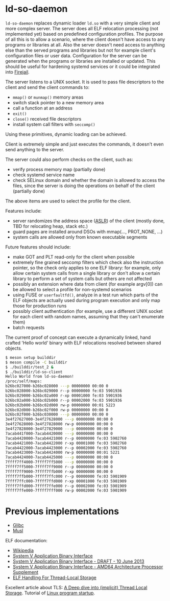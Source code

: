 # ld-so-daemon

`ld-so-daemon` replaces dynamic loader `ld.so` with a very simple client and more complex server.
The server does all ELF relocation processing (not implemented yet) based on predefined configuration profiles.
The purpose of all this is to allow a scenario, where the client doesn't have access to any programs or libraries at all.
Also the server doesn't need access to anything else than the served programs and libraries but not for example client's configuration files or user data.
Configuration for the server can be generated when the programs or libraries are installed or updated.
This should be useful for hardening systemd services or it could be integrated into [Firejail](https://github.com/netblue30/firejail).

The server listens to a UNIX socket.
It is used to pass file descriptors to the client and send the client commands to:
- `mmap()` or `munmap()` memory areas
- switch stack pointer to a new memory area
- call a function at an address
- `exit()`
- `close()` received file descriptors
- install system call filters with `seccomp()`

Using these primitives, dynamic loading can be achieved.

Client is extremely simple and just executes the commands, it doesn't even send anything to the server.

The server could also perform checks on the client, such as:
- verify process memory map (partially done)
- check systemd service name
- check SELinux domain and whether the domain is allowed to access the files, since the server is doing the operations on behalf of the client  (partially done)

The above items are used to select the profile for the client.

Features include:
- server randomizes the address space
  ([ASLR](https://en.wikipedia.org/wiki/Address_space_layout_randomization))
  of the client (mostly done, TBD for relocating heap, stack etc.)
- guard pages are installed around DSOs with mmap(..., PROT_NONE, ...)
- system calls are allowed only from known executable segments

Future features should include:
- make GOT and PLT read-only for the client when possible
- extremely fine grained seccomp filters which check also the instruction pointer, so the check only applies to one ELF library:
for example, only allow certain system calls from a single library or don't allow a certain library to perform a set of system calls but others are not affected
- possibly an extension where data from client (for example argv[0]) can be allowed to select a profile for non-systemd scenarios
- using FUSE or `userfaultfd()`, analyze in a test run which parts of the ELF objects are actually used during program execution and only map those for production runs
- possibly client authentication (for example, use a different UNIX
  socket for each client with random names, assuming that they can't
  enumerate them)
- batch requests

The current proof of concept can execute a dynamically linked, hand
crafted 'Hello world' binary with ELF relocations resolved between
shared objects.

```bash
$ meson setup builddir
$ meson compile -C builddir
$ ./builddir/test_2 &
$ ./builddir/ld-so-client
Hello World from ld-so-daemon!
/proc/self/maps:
b26bc027000-b26bc028000 ---p 00000000 00:00 0 
b26bc028000-b26bc029000 r--p 00000000 fe:03 5901936                      /home/topi/ld-so-daemon.git/builddir/test_1
b26bc029000-b26bc02a000 r-xp 00001000 fe:03 5901936                      /home/topi/ld-so-daemon.git/builddir/test_1
b26bc02a000-b26bc02b000 r--p 00002000 fe:03 5901936                      /home/topi/ld-so-daemon.git/builddir/test_1
b26bc02b000-b26bc02d000 rw-p 00000000 00:01 5223                         /memfd:ld-so-server relocations (deleted)
b26bc02d000-b26bc02f000 rw-p 00000000 00:00 0 
b26bc02f000-b26bc030000 ---p 00000000 00:00 0 
3e4f27627000-3e4f27628000 ---p 00000000 00:00 0 
3e4f27628000-3e4f27828000 rw-p 00000000 00:00 0 
3e4f27828000-3e4f27829000 ---p 00000000 00:00 0 
7acab441f000-7acab4420000 ---p 00000000 00:00 0 
7acab4420000-7acab4421000 r--p 00000000 fe:03 5902760                    /home/topi/ld-so-daemon.git/builddir/libtest_1_lib.so
7acab4421000-7acab4422000 r-xp 00001000 fe:03 5902760                    /home/topi/ld-so-daemon.git/builddir/libtest_1_lib.so
7acab4422000-7acab4423000 r--p 00002000 fe:03 5902760                    /home/topi/ld-so-daemon.git/builddir/libtest_1_lib.so
7acab4423000-7acab4424000 rw-p 00000000 00:01 5221                       /memfd:ld-so-server relocations (deleted)
7acab4424000-7acab4425000 ---p 00000000 00:00 0 
7ffff7ff4000-7ffff7ff5000 ---p 00000000 00:00 0 
7ffff7ff5000-7ffff7ff9000 r--p 00000000 00:00 0                          [vvar]
7ffff7ff9000-7ffff7ffb000 r-xp 00000000 00:00 0                          [vdso]
7ffff7ffb000-7ffff7ffc000 r--p 00000000 fe:03 5901909                    /home/topi/ld-so-daemon.git/builddir/ld-so-client
7ffff7ffc000-7ffff7ffd000 r-xp 00001000 fe:03 5901909                    /home/topi/ld-so-daemon.git/builddir/ld-so-client
7ffff7ffd000-7ffff7ffe000 r--p 00002000 fe:03 5901909                    /home/topi/ld-so-daemon.git/builddir/ld-so-client
7ffff7ffe000-7ffff7fff000 rw-p 00002000 fe:03 5901909                    /home/topi/ld-so-daemon.git/builddir/ld-so-client
```

# Previous implementations

- [Glibc](https://sourceware.org/git/?p=glibc.git;a=tree;f=elf;hb=HEAD)
- [Musl](https://git.musl-libc.org/cgit/musl/tree/ldso)

ELF documentation:
- [Wikipedia](https://en.wikipedia.org/wiki/Executable_and_Linkable_Format)
- [System V Application Binary Interface](http://www.sco.com/developers/devspecs/gabi41.pdf)
- [System V Application Binary Interface - DRAFT - 10 June 2013](http://www.sco.com/developers/gabi/latest/contents.html)
- [System V Application Binary Interface - AMD64 Architecture Processor Supplement](https://refspecs.linuxbase.org/elf/x86_64-abi-0.99.pdf)
- [ELF Handling For Thread-Local Storage](https://uclibc.org/docs/tls.pdf)

Excellent article about TLS: [A Deep dive into (implicit) Thread Local Storage](https://chao-tic.github.io/blog/2018/12/25/tls).
Tutorial of [Linux program startup](http://dbp-consulting.com/tutorials/debugging/linuxProgramStartup.html).

